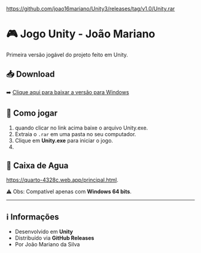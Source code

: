 https://github.com/joao16mariano/Unity3/releases/tag/v1.0/Unity.rar

# 🎮 Jogo Unity - João Mariano

Primeira versão jogável do projeto feito em Unity.

## 📥 Download
➡️ [Clique aqui para baixar a versão para Windows](https://github.com/joao16mariano/Jogo-2D-Unity/releases/download/v1.2/Jogo2DMariano.rar)

## 🚀 Como jogar
1. quando clicar no link acima baixe o arquivo Unity.exe.
2. Extraia o `.rar` em uma pasta no seu computador.
3. Clique em **Unity.exe** para iniciar o jogo.
4. 
## 🚀 Caixa de Agua
https://quarto-4328c.web.app/principal.html.

⚠️ Obs: Compatível apenas com **Windows 64 bits**.

---

## ℹ️ Informações
- Desenvolvido em **Unity**  
- Distribuído via **GitHub Releases**
- Por João Mariano da Silva  
